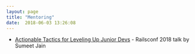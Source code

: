 ```yaml
---
layout: page
title: "Mentoring"
date:  2018-06-03 13:26:08
---
```


- [Actionable Tactics for Leveling Up Junior Devs](https://www.youtube.com/watch?v=K0vxOBIyhF0) -
  Railsconf 2018 talk by Sumeet Jain
